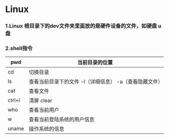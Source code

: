 # Linux

### 1.Linux 根目录下的dev文件夹里面放的是硬件设备的文件，如硬盘 u盘

### 2.shell指令

|pwd| 当前目录的位置|
|-|-|
|cd|切换目录|
|ls|查看当前目录下的文件 -l（详细信息） -a（查看隐藏文件）|
|cat| 查看文件|
|ctrl+l|清屏 clear|
|who| 查看当前用户|
|w| 查看当前登陆系统的用户信息|
|uname| 操作系统的信息|

